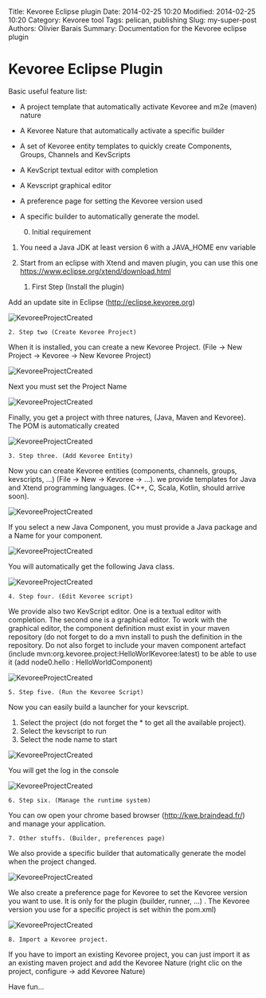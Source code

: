 Title: Kevoree Eclipse plugin
Date: 2014-02-25 10:20
Modified: 2014-02-25 10:20
Category: Kevoree tool
Tags: pelican, publishing
Slug: my-super-post
Authors: Olivier Barais
Summary: Documentation for the Kevoree eclipse plugin

#  Kevoree Eclipse Plugin

Basic useful feature list:

 * A project template that automatically activate Kevoree and m2e (maven) nature
 * A Kevoree Nature that automatically activate a specific builder
 * A set of Kevoree entity templates to quickly create Components, Groups, Channels and KevScripts
 * A KevScript textual editor with completion
 * A Kevscript graphical editor
 * A preference page for setting the Kevoree version used
 * A specific builder to automatically generate the model.


	0. Initial requirement 
1. You need a Java JDK at least version 6 with a JAVA_HOME env variable 
2. Start from an eclipse with Xtend and maven plugin, you can use this one https://www.eclipse.org/xtend/download.html


	1. First Step (Install the plugin)
 
 Add an update site in Eclipse (http://eclipse.kevoree.org)
 
 ![KevoreeProjectCreated](KevoreeInstallPlugin.png)

	2. Step two (Create Kevoree Project)

When it is installed, you can create a new Kevoree Project. (File -> New Project -> Kevoree -> New Kevoree Project)

![KevoreeProjectCreated](KevoreeCreateProject.png)

Next you must set the Project Name

![KevoreeProjectCreated](KevoreeCreateProjectName.png)

Finally,  you get a project with three natures, (Java, Maven and Kevoree). The POM is automatically created

 ![KevoreeProjectCreated](KevoreeProjectCreated.png)

	3. Step three. (Add Kevoree Entity) 

Now you can create Kevoree entities (components, channels, groups, kevscripts, ...)  (File -> New -> Kevoree -> ...). we provide templates for Java and Xtend programming languages. (C++, C, Scala, Kotlin, should arrive soon).

 ![KevoreeProjectCreated](KevoreeCreateKevoreeEntity.png)

If you select a new Java Component, you must provide a Java package and a Name for your component. 

 ![KevoreeProjectCreated](KevoreeCreateComponent.png)
 
 You will automatically get the following Java class. 

 ![KevoreeProjectCreated](KevoreeComponentCreated.png)


	4. Step four. (Edit Kevoree script)

We provide also two KevScript editor. One is a textual editor with completion. The second one is a graphical editor. To work with the graphical editor, the component definition must exist in your maven repository (do not forget to do a mvn install to push the definition in the repository. Do not also forget to include your maven component artefact (include mvn:org.kevoree.project:HelloWorlKevoree:latest) to be able to use it (add node0.hello : HelloWorldComponent)

![KevoreeProjectCreated](KevoreeKevscriptEditors.png)

	5. Step five. (Run the Kevoree Script)
    
Now you can easily build a launcher for your kevscript. 

1. Select the project (do not forget the * to get all the available project). 
2. Select the kevscript to run
3. Select the node name to start

![KevoreeProjectCreated](KevoreeCreateRunner.png)

You will get the log in the console

![KevoreeProjectCreated](KevoreeCRunner.png)

	6. Step six. (Manage the runtime system)

You can ow open your chrome based browser (http://kwe.braindead.fr/) and manage your application.

	7. Other stuffs. (Builder, preferences page)
    
We also provide a specific builder that automatically generate the model when the project changed. 

![KevoreeProjectCreated](KevoreeEclipseBuilder.png)

We also create a preference page for Kevoree to set the Kevoree version you want to use. It is only for the plugin (builder, runner, ...) . The Kevoree version you use for a specific project is set within the pom.xml)

![KevoreeProjectCreated](KevoreeEclipsePreference.png)

	8. Import a Kevoree project.
    
If you have to import an existing Kevoree project, you can just import it as an existing maven project and add the Kevoree Nature (right clic on the project, configure -> add Kevoree Nature)

Have fun...
